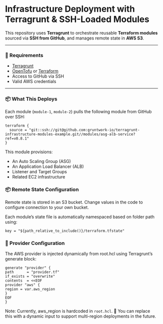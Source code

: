 # Infrastructure Deployment with Terragrunt & SSH-Loaded Modules

This repository uses **Terragrunt** to orchestrate reusable **Terraform modules** sourced via **SSH from GitHub**, and manages remote state in **AWS S3**.

---

### 🔐 Requirements

- [Terragrunt](https://terragrunt.gruntwork.io/)
- [OpenTofu](https://opentofu.org/) or [Terraform](https://terraform.io/)
- Access to GitHub via SSH
- Valid AWS credentials
---

### 📦 What This Deploys

Each module (`module-1`, `module-2`) pulls the following module from GitHub over SSH:

```hcl
terraform {
  source = "git::ssh://git@github.com:gruntwork-io/terragrunt-infrastructure-modules-example.git//modules/asg-alb-service?ref=v0.8.1"
}
```

This module provisions:

- An Auto Scaling Group (ASG)
- An Application Load Balancer (ALB)
- Listener and Target Groups 
- Related EC2 infrastructure

### 📦 Remote State Configuration

Remote state is stored in an S3 bucket. 
Change values in the code to configure connection to your own bucket.

Each module’s state file is automatically namespaced based on folder path using:

```hcl
key = "${path_relative_to_include()}/terraform.tfstate"
```

### 🔧 Provider Configuration
The AWS provider is injected dynamically from root.hcl using Terragrunt’s generate block:

```hcl
generate "provider" {
path      = "provider.tf"
if_exists = "overwrite"
contents  = <<EOF
provider "aws" {
region = var.aws_region
}
EOF
}
```
Note: Currently, aws_region is hardcoded in ``root.hcl``. 🐒
You can replace this with a dynamic input to support multi-region deployments in the future. 
